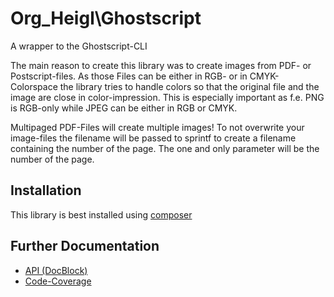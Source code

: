 # Org_Heigl\Ghostscript

A wrapper to the Ghostscript-CLI

The main reason to create this library was to create images from PDF- or
Postscript-files. As those Files can be either in RGB- or in CMYK-Colorspace the
library tries to handle colors so that the original file and the image are close
in color-impression. This is especially important as f.e. PNG is RGB-only while
JPEG can be either in RGB or CMYK.

Multipaged PDF-Files will create multiple images! To not overwrite your image-files
the filename will be passed to sprintf to create a filename containing the
number of the page. The one and only parameter will be the number of the page.

## Installation

This library is best installed using [composer](https://getcomposer.org)

## Further Documentation

 * [API (DocBlock)](api/)
 * [Code-Coverage](https://coveralls.io/github/heiglandreas/Org_Heigl_Ghostscript)